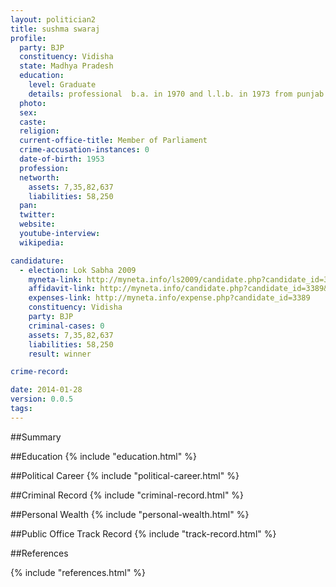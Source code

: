 ```yaml
---
layout: politician2
title: sushma swaraj
profile: 
  party: BJP
  constituency: Vidisha
  state: Madhya Pradesh
  education: 
    level: Graduate
    details: professional  b.a. in 1970 and l.l.b. in 1973 from punjab university,chandigarh
  photo: 
  sex: 
  caste: 
  religion: 
  current-office-title: Member of Parliament
  crime-accusation-instances: 0
  date-of-birth: 1953
  profession: 
  networth: 
    assets: 7,35,82,637
    liabilities: 58,250
  pan: 
  twitter: 
  website: 
  youtube-interview: 
  wikipedia: 

candidature: 
  - election: Lok Sabha 2009
    myneta-link: http://myneta.info/ls2009/candidate.php?candidate_id=3389
    affidavit-link: http://myneta.info/candidate.php?candidate_id=3389&scan=original
    expenses-link: http://myneta.info/expense.php?candidate_id=3389
    constituency: Vidisha 
    party: BJP
    criminal-cases: 0
    assets: 7,35,82,637
    liabilities: 58,250
    result: winner 

crime-record: 

date: 2014-01-28
version: 0.0.5
tags: 
---
```

##Summary


##Education
{% include "education.html" %}


##Political Career
{% include "political-career.html" %}


##Criminal Record
{% include "criminal-record.html" %}


##Personal Wealth
{% include "personal-wealth.html" %}


##Public Office Track Record
{% include "track-record.html" %}


##References


{% include "references.html" %}
